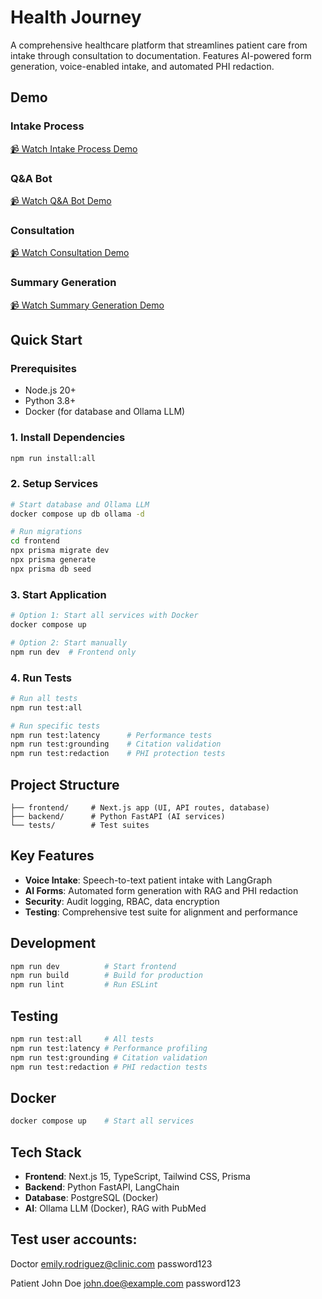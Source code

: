# Health Journey

A comprehensive healthcare platform that streamlines patient care from intake through consultation to documentation. Features AI-powered form generation, voice-enabled intake, and automated PHI redaction.

## Demo

### Intake Process
[📹 Watch Intake Process Demo](demo/intake.mov)

### Q&A Bot
[📹 Watch Q&A Bot Demo](demo/qna_bot.mov)

### Consultation
[📹 Watch Consultation Demo](demo/consultation.mov)

### Summary Generation
[📹 Watch Summary Generation Demo](demo/summary_generation.mov)

## Quick Start

### Prerequisites
- Node.js 20+
- Python 3.8+
- Docker (for database and Ollama LLM)

### 1. Install Dependencies
```bash
npm run install:all
```

### 2. Setup Services
```bash
# Start database and Ollama LLM
docker compose up db ollama -d

# Run migrations
cd frontend
npx prisma migrate dev
npx prisma generate
npx prisma db seed
```

### 3. Start Application
```bash
# Option 1: Start all services with Docker
docker compose up

# Option 2: Start manually
npm run dev  # Frontend only
```

### 4. Run Tests
```bash
# Run all tests
npm run test:all

# Run specific tests
npm run test:latency      # Performance tests
npm run test:grounding    # Citation validation
npm run test:redaction    # PHI protection tests
```

## Project Structure
```
├── frontend/     # Next.js app (UI, API routes, database)
├── backend/      # Python FastAPI (AI services)
└── tests/        # Test suites
```

## Key Features
- **Voice Intake**: Speech-to-text patient intake with LangGraph
- **AI Forms**: Automated form generation with RAG and PHI redaction
- **Security**: Audit logging, RBAC, data encryption
- **Testing**: Comprehensive test suite for alignment and performance

## Development
```bash
npm run dev          # Start frontend
npm run build        # Build for production
npm run lint         # Run ESLint
```

## Testing
```bash
npm run test:all     # All tests
npm run test:latency # Performance profiling
npm run test:grounding # Citation validation
npm run test:redaction # PHI redaction tests
```

## Docker
```bash
docker compose up    # Start all services
```

## Tech Stack
- **Frontend**: Next.js 15, TypeScript, Tailwind CSS, Prisma
- **Backend**: Python FastAPI, LangChain
- **Database**: PostgreSQL (Docker)
- **AI**: Ollama LLM (Docker), RAG with PubMed

## Test user accounts:

Doctor
emily.rodriguez@clinic.com
password123

Patient
John Doe
john.doe@example.com
password123